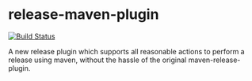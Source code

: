 release-maven-plugin
====================
[![Build Status](https://travis-ci.org/matthiasbalke/release-maven-plugin.png)](https://travis-ci.org/matthiasbalke/release-maven-plugin)

A new release plugin which supports all reasonable actions to perform a release using maven, without the hassle of the original maven-release-plugin.
